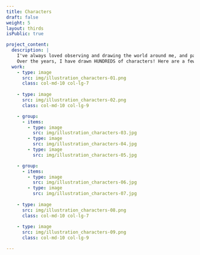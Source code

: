 ```yaml
---
title: Characters
draft: false
weight: 5
layout: thirds
isPublic: true

project_content:
  description: |
    I've always loved observing and drawing the world around me, and paying attention to details. <br />
    Over the years, I have drawn HUNDREDS of characters! Here are a few of them.
  work:
    - type: image
      src: img/illustration_characters-01.png
      class: col-md-10 col-lg-7
    
    - type: image
      src: img/illustration_characters-02.png
      class: col-md-10 col-lg-9

    - group:
      - items:
        - type: image
          src: img/illustration_characters-03.jpg
        - type: image
          src: img/illustration_characters-04.jpg
        - type: image
          src: img/illustration_characters-05.jpg

    - group:
      - items:
        - type: image
          src: img/illustration_characters-06.jpg
        - type: image
          src: img/illustration_characters-07.jpg
    
    - type: image
      src: img/illustration_characters-08.png
      class: col-md-10 col-lg-7
    
    - type: image
      src: img/illustration_characters-09.png
      class: col-md-10 col-lg-9

---
```

